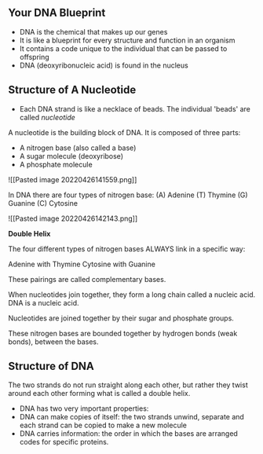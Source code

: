 ## Your DNA Blueprint

- DNA is the chemical that makes up our genes
- It is like a blueprint for every structure and function in an organism
- It contains a code unique to the individual that can be passed to offspring
- DNA (deoxyribonucleic acid) is found in the nucleus

## Structure of A Nucleotide

- Each DNA strand is like a necklace of beads. The individual 'beads' are called *nucleotide*

A nucleotide is the building block of DNA. It is composed of three parts:

- A nitrogen base (also called a base)
- A sugar molecule (deoxyribose)
- A phosphate molecule

![[Pasted image 20220426141559.png]]

In DNA there are four types of nitrogen base:
(A) Adenine
(T) Thymine
(G) Guanine
(C) Cytosine

![[Pasted image 20220426142143.png]]

**Double Helix**

The four different types of nitrogen bases ALWAYS link in a specific way:

Adenine with Thymine
Cytosine with Guanine

These pairings are called complementary bases.

When nucleotides join together, they form a long chain called a nucleic acid. DNA is a nucleic acid.

Nucleotides are joined together by their sugar and phosphate groups.

These nitrogen bases are bounded together by hydrogen bonds (weak bonds), between the bases.

## Structure of DNA


The two strands do not run straight along each other, but rather they twist around each other forming what is called a double helix.

- DNA has two very important properties:
- DNA can make copies of itself: the two strands unwind, separate and each strand can be copied to make a new molecule
- DNA carries information: the order in which the bases are arranged codes for specific proteins.